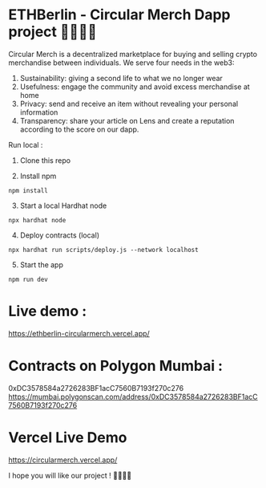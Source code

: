 # ETHBerlin - Circular Merch Dapp project 👚👔👕👖

Circular Merch is a decentralized marketplace for buying and selling crypto merchandise between individuals.
We serve four needs in the web3:

1. Sustainability: giving a second life to what we no longer wear
2. Usefulness: engage the community and avoid excess merchandise at home
3. Privacy: send and receive an item without revealing your personal information
4. Transparency: share your article on Lens and create a reputation according to the score on our dapp.

Run local :

1. Clone this repo

2. Install npm 
```shell
npm install
```
3. Start a local Hardhat node

```shell
npx hardhat node
```
4. Deploy contracts (local)
```shell
npx hardhat run scripts/deploy.js --network localhost
```
5. Start the app
```shell
npm run dev
```
# Live demo : 
https://ethberlin-circularmerch.vercel.app/

# Contracts on Polygon Mumbai :
0xDC3578584a2726283BF1acC7560B7193f270c276
https://mumbai.polygonscan.com/address/0xDC3578584a2726283BF1acC7560B7193f270c276

# Vercel Live Demo
https://circularmerch.vercel.app/

I hope you will like our project ! 👚👔👕👖
